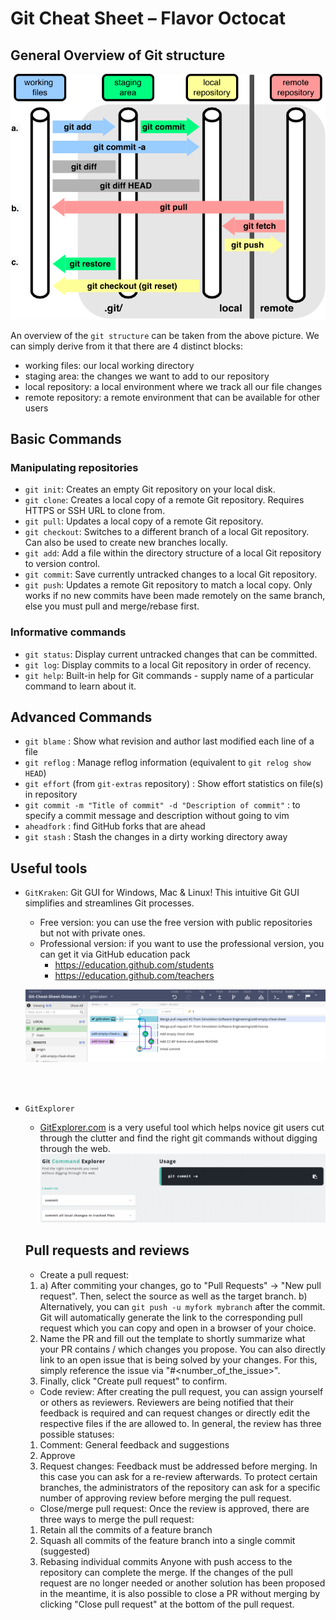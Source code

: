 # Git Cheat Sheet – Flavor Octocat

## General Overview of Git structure

![image](./git-remote.png)

An overview of the ``git structure`` can be taken from the above picture. We can simply derive from it that there are 4 distinct blocks:
- working files: our local working directory
- staging area: the changes we want to add to our repository
- local repository: a local environment where we track all our file changes
- remote repository: a remote environment that can be available for other users

## Basic Commands

### Manipulating repositories

* ``git init``: Creates an empty Git repository on your local disk.
* ``git clone``: Creates a local copy of a remote Git repository. Requires HTTPS or SSH URL to clone from.
* ``git pull``: Updates a local copy of a remote Git repository.
* ``git checkout``: Switches to a different branch of a local Git repository. Can also be used to create new branches locally.
* ``git add``: Add a file within the directory structure of a local Git repository to version control.
* ``git commit``: Save currently untracked changes to a local Git repository.
* ``git push``: Updates a remote Git repository to match a local copy. Only works if no new commits have been made remotely on the same branch, else you must pull and merge/rebase first.


### Informative commands

* ``git status``: Display current untracked changes that can be committed.
* ``git log``: Display commits to a local Git repository in order of recency.
* ``git help``: Built-in help for Git commands - supply name of a particular command to learn about it.


## Advanced Commands

* `git blame` : Show what revision and author last modified each line of a file
* `git reflog` : Manage reflog information (equivalent to `git relog show HEAD`)
* `git effort` (from `git-extras` repository) : Show effort statistics on file(s) in repository 
* `git commit -m "Title of commit" -d "Description of commit"` : to specify a commit message and description without going to vim
* `aheadfork` : find GitHub forks that are ahead
* `git stash` : Stash the changes in a dirty working directory away

## Useful tools

- `GitKraken`:
  Git GUI for Windows, Mac & Linux! This intuitive Git GUI simplifies and streamlines Git processes.

  - Free version: 
    you can use the free version with public repositories but not with private ones.
  - Professional version:
    if you want to use the professional version, you can get it via GitHub education pack
    - https://education.github.com/students
    - https://education.github.com/teachers
    
  ![](images/gitkraken.png)

<br/><br/>

- `GitExplorer`
  - [GitExplorer.com](https://GitExplorer.com) is a very useful tool which helps novice git users cut through the clutter and find the right git commands without digging through the web.
  ![](images/gitexplorer.png)
  
  ## Pull requests and reviews
  
  - Create a pull request:
  1. a) After commiting your changes, go to "Pull Requests" -> "New pull request". Then, select the source as well as the target branch.
      b) Alternatively, you can `git push -u myfork mybranch` after the commit. Git will automatically generate the link to the corresponding pull request which you can copy and open in a browser of your choice. 
  2. Name the PR and fill out the template to shortly summarize what your PR contains / which changes you propose. You can also directly link to an open issue that is being solved by your changes. For this, simply reference the issue via "#<number_of_the_issue>".
  3. Finally, click "Create pull request" to confirm.
  
  - Code review:
  After creating the pull request, you can assign yourself or others as reviewers. Reviewers are being notified that their feedback is required and can request changes or directly edit the respective files if the are allowed to. 
  In general, the review has three possible statuses: 
  1. Comment: General feedback and suggestions
  2. Approve
  3. Request changes: Feedback must be addressed before merging. In this case you can ask for a re-review afterwards.
  To protect certain branches, the administrators of the repository can ask for a specific number of approving review before merging the pull request.

  - Close/merge pull request:
  Once the review is approved, there are three ways to merge the pull request:
  1. Retain all the commits of a feature branch
  2. Squash all commits of the feature branch into a single commit (suggested)
  3. Rebasing individual commits
  Anyone with push access to the repository can complete the merge.
  If the changes of the pull request are no longer needed or another solution has been proposed in the meantime, it is also possible to close a PR without merging by clicking "Close pull request" at the bottom of the pull request.
